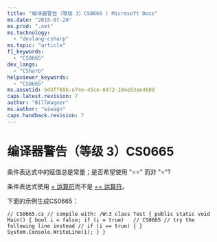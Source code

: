 ```yaml
---
title: "编译器警告（等级 3）CS0665 | Microsoft Docs"
ms.date: "2015-07-20"
ms.prod: ".net"
ms.technology: 
  - "devlang-csharp"
ms.topic: "article"
f1_keywords: 
  - "CS0665"
dev_langs: 
  - "CSharp"
helpviewer_keywords: 
  - "CS0665"
ms.assetid: bddff69b-e74e-45ce-8472-16ee53ae4609
caps.latest.revision: 7
author: "BillWagner"
ms.author: "wiwagn"
caps.handback.revision: 7
---
```

# 编译器警告（等级 3）CS0665
条件表达式中的赋值总是常量；是否希望使用 "\=\=" 而非 "\="?  
  
 条件表达式使用 [\= 运算符](../../csharp/language-reference/operators/assignment-operator.md)而不是 [\=\= 运算符](../../csharp/language-reference/operators/equality-comparison-operator.md)。  
  
 下面的示例生成CS0665：  
  
```  
// CS0665.cs // compile with: /W:3 class Test { public static void Main() { bool i = false; if (i = true)   // CS0665 // try the following line instead // if (i == true) { } System.Console.WriteLine(i); } }  
```